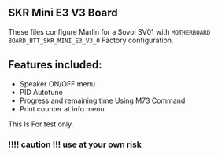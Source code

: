 ## SKR Mini E3 V3 Board

These files configure Marlin for a Sovol SV01 with `MOTHERBOARD BOARD_BTT_SKR_MINI_E3_V3_0`  Factory configuration.

## Features included:

 - Speaker ON/OFF menu
 - PID Autotune
 - Progress and remaining time Using M73 Command
 - Print counter at info menu

This Is For test only.

### !!!! caution  !!! use at your own risk


